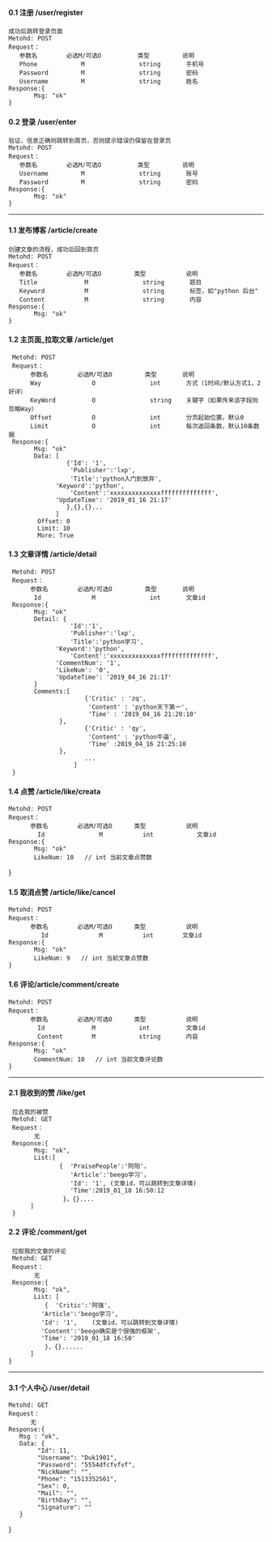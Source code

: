 #### 0.1 注册 /user/register
    成功后跳转登录页面
    Metohd: POST
    Request：  
	   参数名        必选M/可选O          类型         说明
	   Phone            M               string       手机号
	   Password         M               string       密码
	   Username         M               string       姓名  
    Response:{
           Msg: "ok"
	}

#### 0.2 登录 /user/enter
    验证，信息正确则跳转到首页，否则提示错误仍保留在登录页
    Metohd: POST
    Request：   
	   参数名        必选M/可选O          类型         说明
	   Username         M               string       账号
	   Password         M               string       密码
    Response:{
           Msg: "ok"
	}
-----

#### 1.1 发布博客 /article/create
    创建文章的流程，成功后回到首页
    Metohd: POST
    Request：  
	   参数名        必选M/可选O         类型           说明
	   Title             M               string       题目
	   Keyword           M               string       标签，如"python 后台"
       Content           M               string       内容
    Response:{
           Msg: "ok"
	}

#### 1.2 主页面_拉取文章 /article/get
     Metohd: POST
     Request：  
	      参数名        必选M/可选O         类型       说明
	      Way              O               int       方式（1时间/默认方式1，2好评）
          KeyWord          O               string    关键字（如果传来该字段则忽略Way）
          Offset           O               int       分页起始位置，默认0
          Limit            O               int       每次返回条数，默认10条数据
     Response:{
           Msg: "ok"
           Data: [
                    {'Id': '1',
                     'Publisher':'lxp',
                     'Title':'python入门到放弃',
		         'Keyword':'python',
                     'Content':'xxxxxxxxxxxxxxffffffffffffff',
		         'UpdateTime': '2019_01_16 21:17'
                    },{},{}...
                 ]
            Offset: 0 
            Limit: 10
            More: True    


#### 1.3 文章详情 /article/detail
     Metohd: POST
     Request：  
	      参数名        必选M/可选O         类型       说明
	       Id              M               int       文章id
     Response:{
           Msg: "ok"
           Detail: {
                     'Id':'1',
                     'Publisher':'lxp',
                     'Title':'python学习',
		         'Keyword':'python',
                     'Content':'xxxxxxxxxxxxxxffffffffffffff',
		         'CommentNum': '1',  
		         'LikeNum': '0',
		         'UpdateTime': '2019_04_16 21:17'
		   }
           Comments:[
                         {'Critic' : 'zq', 
                          'Content' : 'python天下第一',
                          'Time' : '2019_04_16 21:20:10'
			      },
                         {'Critic' : 'qy', 
                          'Content' : 'python牛逼',
                          'Time' :2019_04_16 21:25:10
			      },
                         ...
                      ]
     }
           

#### 1.4 点赞 /article/like/creata
    Metohd: POST
    Request：  
	      参数名        必选M/可选O      类型           说明
            Id               M           int            文章id
    Response:{
           Msg: "ok"
           LikeNum: 10   // int 当前文章点赞数
   }

#### 1.5 取消点赞 /article/like/cancel
    Metohd: POST
    Request：  
	      参数名        必选M/可选O      类型           说明
             Id              M           int        文章id
    Response:{
           Msg: "ok"
           LikeNum: 9   // int 当前文章点赞数
    }


#### 1.6 评论/article/comment/create    
    Metohd: POST
    Request：  
	      参数名        必选M/可选O      类型           说明
            Id             M            int          文章id
            Content        M            string       内容
    Response:{
           Msg: "ok"
           CommentNum: 10   // int 当前文章评论数
    }

-----

#### 2.1 我收到的赞 /like/get
     拉去我的被赞
     Metohd: GET
     Request：  
	       无
     Response:{
           Msg: "ok",
           List:[
                  {  'PraisePeople':'阿阳'，
                     'Article':'beego学习'，
                     'Id': '1', (文章id，可以跳转到文章详情)
                     'Time':2019_01_18 16:50:12
                   }，{}....
          ]
     }
#### 2.2 评论 /comment/get
     拉取我的文章的评论
     Metohd: GET
     Request：  
	       无
     Response:{
           Msg: "ok",
           List: [
		      {  'Critic':'阿强',
			 'Article':'beego学习',
			 'Id': '1',    (文章id，可以跳转到文章详情)
			 'Content':'beego确实是个很强的框架',         
			 'Time': '2019_01_18 16:50'
		      }，{}......
          ]
    }

-----

#### 3.1 个人中心 /user/detail  
    Metohd: GET
    Request：  
	      无
    Response:{
	   Msg : "ok",
	   Data: {
		    "Id": 11,
		    "Username": "Duk1901",
		    "Password": "5554dfcfvfvf",
		    "NickName": "",
		    "Phone": "1513352561",
		    "Sex": 0,
		    "Mail": "",
		    "BirthDay": "",
		    "Signature": ""
	   }
}
     
